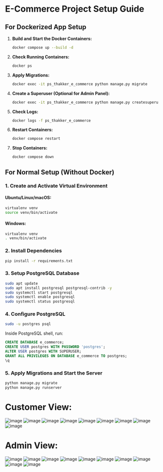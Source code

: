 # E-Commerce Project Setup Guide

## **For Dockerized App Setup**

1. **Build and Start the Docker Containers:**
   ```sh
   docker compose up --build -d
   ```
   
2. **Check Running Containers:**
   ```sh
   docker ps
   ```
   
3. **Apply Migrations:**
   ```sh
   docker exec -it ps_thakker_e_commerce python manage.py migrate
   ```
   
4. **Create a Superuser (Optional for Admin Panel):**
   ```sh
   docker exec -it ps_thakker_e_commerce python manage.py createsuperuser
   ```
   
5. **Check Logs:**
   ```sh
   docker logs -f ps_thakker_e_commerce
   ```
   
6. **Restart Containers:**
   ```sh
   docker compose restart
   ```
   
7. **Stop Containers:**
   ```sh
   docker compose down
   ```

## **For Normal Setup (Without Docker)**

### **1. Create and Activate Virtual Environment**
#### **Ubuntu/Linux/macOS:**
```sh
virtualenv venv
source venv/bin/activate
```
#### **Windows:**
```sh
virtualenv venv
. venv/bin/activate
```

### **2. Install Dependencies**
```sh
pip install -r requirements.txt
```

### **3. Setup PostgreSQL Database**
```sh
sudo apt update
sudo apt install postgresql postgresql-contrib -y
sudo systemctl start postgresql
sudo systemctl enable postgresql
sudo systemctl status postgresql
```

### **4. Configure PostgreSQL**
```sh
sudo -u postgres psql
```
Inside PostgreSQL shell, run:
```sql
CREATE DATABASE e_commerce;
CREATE USER postgres WITH PASSWORD 'postgres';
ALTER USER postgres WITH SUPERUSER;
GRANT ALL PRIVILEGES ON DATABASE e_commerce TO postgres;
\q
```

### **5. Apply Migrations and Start the Server**
```sh
python manage.py migrate
python manage.py runserver
```










# Customer View:
![image](https://github.com/Malay-Thakkar/E-commerce/assets/78149426/57257787-2e48-47a4-a88e-ed1e1082949c)
![image](https://github.com/Malay-Thakkar/E-commerce/assets/78149426/00b59bac-a6df-485e-b6f2-d5f71c7dd28c)
![image](https://github.com/Malay-Thakkar/E-commerce/assets/78149426/aa45d5ce-253c-4780-9af5-cfe67989e673)
![image](https://github.com/Malay-Thakkar/E-commerce/assets/78149426/e1e62bad-3aa0-470c-b93c-283e976001ec)
![image](https://github.com/Malay-Thakkar/E-commerce/assets/78149426/413a33b0-6984-422c-b516-d01146319be7)
![image](https://github.com/Malay-Thakkar/E-commerce/assets/78149426/3f92d6a5-b75a-4453-bcda-3af72c554922)
![image](https://github.com/Malay-Thakkar/E-commerce/assets/78149426/8a99c51c-0673-4b88-a0f4-0903505ee58d)
![image](https://github.com/Malay-Thakkar/E-commerce/assets/78149426/44ebd03b-909a-424f-ab47-c0c35c4df4a6)
![image](https://github.com/Malay-Thakkar/E-commerce/assets/78149426/792d23b0-aad3-4903-bc1c-0eec2b3d0ea5)

# Admin View:
![image](https://github.com/Malay-Thakkar/E-commerce/assets/78149426/05381910-5e20-42a6-a646-5212e96d6729)
![image](https://github.com/Malay-Thakkar/E-commerce/assets/78149426/eaf9e4ea-78ab-4a58-879c-641a187f663e)
![image](https://github.com/Malay-Thakkar/E-commerce/assets/78149426/9b8c57af-59a8-46a2-9c63-0538915db922)
![image](https://github.com/Malay-Thakkar/E-commerce/assets/78149426/7c8d5c1e-8de9-4aad-9c1f-ad4bf30aabe2)
![image](https://github.com/Malay-Thakkar/E-commerce/assets/78149426/fbcd8287-a695-4981-adcb-9ef97265976c)
![image](https://github.com/Malay-Thakkar/E-commerce/assets/78149426/dd21ad58-1320-432a-b496-19dc19f5e447)
![image](https://github.com/Malay-Thakkar/E-commerce/assets/78149426/4dd50d29-7235-4d47-957d-8f2d8259fadc)
![image](https://github.com/Malay-Thakkar/E-commerce/assets/78149426/0789064c-9885-4c5c-9053-c53f5717ad34)
![image](https://github.com/Malay-Thakkar/E-commerce/assets/78149426/df7ef086-ab0d-478b-89aa-e2ef0d033fef)
![image](https://github.com/Malay-Thakkar/E-commerce/assets/78149426/5422c7a0-ac65-4758-ba6a-7eec502793f5)
